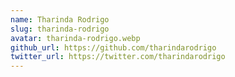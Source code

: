 ```yaml
---
name: Tharinda Rodrigo
slug: tharinda-rodrigo
avatar: tharinda-rodrigo.webp
github_url: https://github.com/tharindarodrigo
twitter_url: https://twitter.com/tharindarodrigo
---
```

